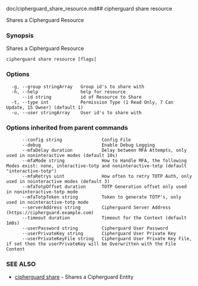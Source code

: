 doc/cipherguard_share_resource.md## cipherguard share resource

Shares a Cipherguard Resource

### Synopsis

Shares a Cipherguard Resource

```
cipherguard share resource [flags]
```

### Options

```
  -g, --group stringArray   Group id's to share with
  -h, --help                help for resource
      --id string           id of Resource to Share
  -t, --type int            Permission Type (1 Read Only, 7 Can Update, 15 Owner) (default 1)
  -u, --user stringArray    User id's to share with
```

### Options inherited from parent commands

```
      --config string               Config File
      --debug                       Enable Debug Logging
      --mfaDelay duration           Delay between MFA Attempts, only used in noninteractive modes (default 10s)
      --mfaMode string              How to Handle MFA, the following Modes exist: none, interactive-totp and noninteractive-totp (default "interactive-totp")
      --mfaRetrys uint              How often to retry TOTP Auth, only used in nointeractive modes (default 3)
      --mfaTotpOffset duration      TOTP Generation offset only used in noninteractive-totp mode
      --mfaTotpToken string         Token to generate TOTP's, only used in nointeractive-totp mode
      --serverAddress string        Cipherguard Server Address (https://cipherguard.example.com)
      --timeout duration            Timeout for the Context (default 1m0s)
      --userPassword string         Cipherguard User Password
      --userPrivateKey string       Cipherguard User Private Key
      --userPrivateKeyFile string   Cipherguard User Private Key File, if set then the userPrivateKey will be Overwritten with the File Content
```

### SEE ALSO

* [cipherguard share](cipherguard_share)	 - Shares a Cipherguard Entity

